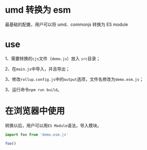# umd 转换为 esm

最基础的配置，用户可以将 umd、commonjs 转换为 ES module

# use
1、需要转换的`cjs`文件（`demo.js`）放入 `src`目录；

2、在`main.js`中导入，并且导出；

3、修改`rollup.config.js`中的`output`选项，文件名修改为`demo.esm.js`；

3、运行命令`npm run build`。

# 在浏览器中使用

转换以后，用户可以用`ES Module`语法，导入模块。
```js
import foo from 'demo.esm.js'

foo()
```